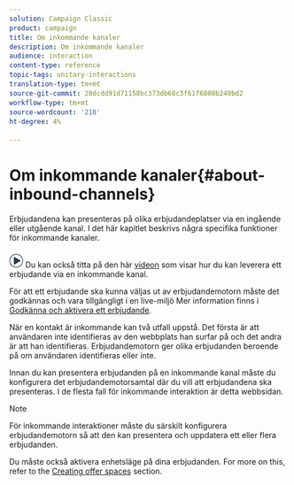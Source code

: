 ```yaml
---
solution: Campaign Classic
product: campaign
title: Om inkommande kanaler
description: Om inkommande kanaler
audience: interaction
content-type: reference
topic-tags: unitary-interactions
translation-type: tm+mt
source-git-commit: 20dcdd91d71158bc373db68c3f61f6808b240bd2
workflow-type: tm+mt
source-wordcount: '218'
ht-degree: 4%

---
```



# Om inkommande kanaler{#about-inbound-channels}

Erbjudandena kan presenteras på olika erbjudandeplatser via en ingående eller utgående kanal. I det här kapitlet beskrivs några specifika funktioner för inkommande kanaler.

![](assets/do-not-localize/how-to-video.png) Du kan också titta på den här [videon](https://helpx.adobe.com/campaign/classic/how-to/deliver-an-offer-on-inbound-channel-in-acv6.html) som visar hur du kan leverera ett erbjudande via en inkommande kanal.

För att ett erbjudande ska kunna väljas ut av erbjudandemotorn måste det godkännas och vara tillgängligt i en live-miljö Mer information finns i [Godkänna och aktivera ett erbjudande](../../interaction/using/approving-and-activating-an-offer.md).

När en kontakt är inkommande kan två utfall uppstå. Det första är att användaren inte identifieras av den webbplats han surfar på och det andra är att han identifieras. Erbjudandemotorn ger olika erbjudanden beroende på om användaren identifieras eller inte.

Innan du kan presentera erbjudanden på en inkommande kanal måste du konfigurera det erbjudandemotorsamtal där du vill att erbjudandena ska presenteras. I de flesta fall för inkommande interaktion är detta webbsidan.

>[!NOTE]
>
>För inkommande interaktioner måste du särskilt konfigurera erbjudandemotorn så att den kan presentera och uppdatera ett eller flera erbjudanden.
>
>Du måste också aktivera enhetsläge på dina erbjudanden. For more on this, refer to the [Creating offer spaces](../../interaction/using/creating-offer-spaces.md) section.
